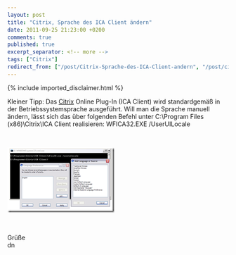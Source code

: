 ```yaml
---
layout: post
title: "Citrix, Sprache des ICA Client ändern"
date: 2011-09-25 21:23:00 +0200
comments: true
published: true
excerpt_separator: <!-- more -->
tags: ["Citrix"]
redirect_from: ["/post/Citrix-Sprache-des-ICA-Client-andern", "/post/citrix-sprache-des-ica-client-andern"]
---
```

<!-- more -->
{% include imported_disclaimer.html %}
<p>Kleiner Tipp: Das <a href="http://www.citrix.com">Citrix</a> Online Plug-In (ICA Client) wird standardgemäß in der Betriebssystemsprache ausgeführt. Will man die Sprache manuell ändern, lässt sich das über folgenden Befehl unter C:\Program Files (x86)\Citrix\ICA Client realisieren: WFICA32.EXE /UserUILocale</p>  <p>&#160;</p>  <p><a href="/assets/clip_image001_2.png"><img style="background-image: none; border-bottom: 0px; border-left: 0px; padding-left: 0px; padding-right: 0px; display: inline; border-top: 0px; border-right: 0px; padding-top: 0px" title="clip_image001" border="0" alt="clip_image001" src="/assets/clip_image001_thumb_2.png" width="244" height="148" /></a></p>  <p>&#160;</p>  <p>Grüße   <br />dn</p>
